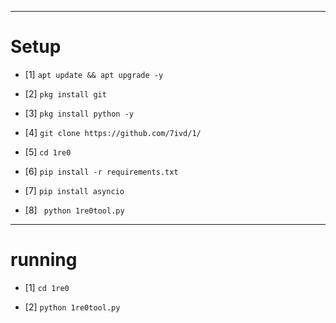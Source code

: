 
_______________________________________________
#  Setup

- [1] `apt update && apt upgrade -y`

- [2] `pkg install git`

- [3] `pkg install python -y`

- [4] `git clone https://github.com/7ivd/1/`

- [5] `cd 1re0`

- [6] `pip install -r requirements.txt`

- [7] `pip install asyncio`

- [8] ` python 1re0tool.py`
_______________________________________________

# running

- [1] `cd 1re0`

- [2] `python 1re0tool.py`
